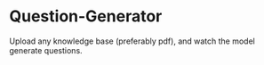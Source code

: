 # Question-Generator
Upload any knowledge base (preferably pdf), and watch the model generate questions.
